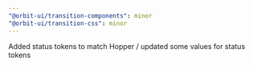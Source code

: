 ```yaml
---
"@orbit-ui/transition-components": minor
"@orbit-ui/transition-css": minor
---
```


Added status tokens to match Hopper / updated some values for status tokens
